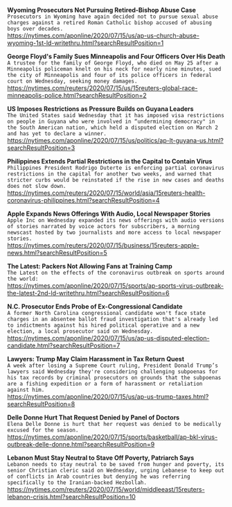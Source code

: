 **Wyoming Prosecutors Not Pursuing Retired-Bishop Abuse Case**\
`Prosecutors in Wyoming have again decided not to pursue sexual abuse charges against a retired Roman Catholic bishop accused of abusing boys over decades.`\
https://nytimes.com/aponline/2020/07/15/us/ap-us-church-abuse-wyoming-1st-ld-writethru.html?searchResultPosition=1

**George Floyd's Family Sues Minneapolis and Four Officers Over His Death**\
`A trustee for the family of George Floyd, who died on May 25 after a Minneapolis policeman knelt on his neck for nearly nine minutes, sued the city of Minneapolis and four of its police officers in federal court on Wednesday, seeking money damages.    `\
https://nytimes.com/reuters/2020/07/15/us/15reuters-global-race-minneapolis-police.html?searchResultPosition=2

**US Imposes Restrictions as Pressure Builds on Guyana Leaders**\
`The United States said Wednesday that it has imposed visa restrictions on people in Guyana who were involved in “undermining democracy" in the South American nation, which held a disputed election on March 2 and has yet to declare a winner.`\
https://nytimes.com/aponline/2020/07/15/us/politics/ap-lt-guyana-us.html?searchResultPosition=3

**Philippines Extends Partial Restrictions in the Capital to Contain Virus**\
`Philippines President Rodrigo Duterte is enforcing partial coronavirus restrictions in the capital for another two weeks, and warned that stricter curbs would be reinstated if the rise in new cases and deaths does not slow down.`\
https://nytimes.com/reuters/2020/07/15/world/asia/15reuters-health-coronavirus-philippines.html?searchResultPosition=4

**Apple Expands News Offerings With Audio, Local Newspaper Stories**\
`Apple Inc on Wednesday expanded its news offerings with audio versions of stories narrated by voice actors for subscribers, a morning newscast hosted by two journalists and more access to local newspaper stories.`\
https://nytimes.com/reuters/2020/07/15/business/15reuters-apple-news.html?searchResultPosition=5

**The Latest: Packers Not Allowing Fans at Training Camp**\
`The Latest on the effects of the coronavirus outbreak on sports around the world:`\
https://nytimes.com/aponline/2020/07/15/sports/ap-sports-virus-outbreak-the-latest-2nd-ld-writethru.html?searchResultPosition=6

**N.C. Prosecutor Ends Probe of Ex-Congressional Candidate**\
`A former North Carolina congressional candidate won't face state charges in an absentee ballot fraud investigation that's already led to indictments against his hired political operative and a new election, a local prosecutor said on Wednesday.`\
https://nytimes.com/aponline/2020/07/15/us/ap-us-disputed-election-candidate.html?searchResultPosition=7

**Lawyers: Trump May Claim Harassment in Tax Return Quest**\
`A week after losing a Supreme Court ruling, President Donald Trump’s lawyers said Wednesday they're considering challenging subpoenas for his tax records by criminal prosecutors on grounds that the subpoenas are a fishing expedition or a form of harassment or retaliation against him.`\
https://nytimes.com/aponline/2020/07/15/us/ap-us-trump-taxes.html?searchResultPosition=8

**Delle Donne Hurt That Request Denied by Panel of Doctors**\
`Elena Delle Donne is hurt that her request was denied to be medically excused for the season.`\
https://nytimes.com/aponline/2020/07/15/sports/basketball/ap-bkl-virus-outbreak-delle-donne.html?searchResultPosition=9

**Lebanon Must Stay Neutral to Stave Off Poverty, Patriarch Says**\
`Lebanon needs to stay neutral to be saved from hunger and poverty, its senior Christian cleric said on Wednesday, urging Lebanese to keep out of conflicts in Arab countries but denying he was referring specifically to the Iranian-backed Hezbollah.`\
https://nytimes.com/reuters/2020/07/15/world/middleeast/15reuters-lebanon-crisis.html?searchResultPosition=10

